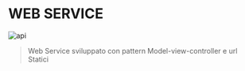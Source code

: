 # **WEB SERVICE**
![api](https://i0.wp.com/testautomationresources.com/wp-content/uploads/2018/05/apis-versus-web-services-1.png?resize=640%2C360&ssl=1)
>Web Service sviluppato con pattern Model-view-controller e url Statici


